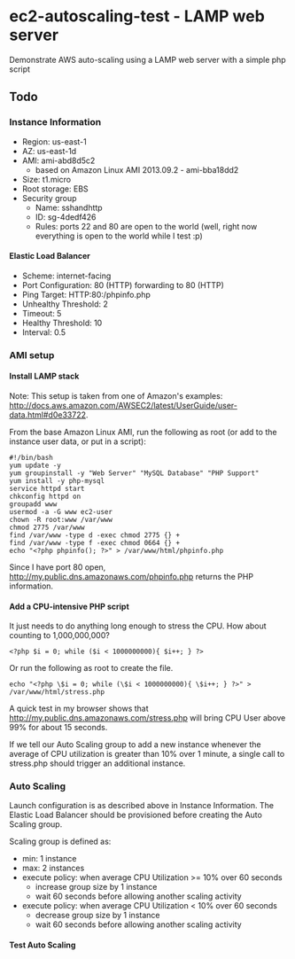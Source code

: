 # ec2-autoscaling-test - LAMP web server

Demonstrate AWS auto-scaling using a LAMP web server with a simple php script

## Todo

### Instance Information

* Region: us-east-1
* AZ: us-east-1d
* AMI: ami-abd8d5c2
    * based on Amazon Linux AMI 2013.09.2 - ami-bba18dd2
* Size: t1.micro
* Root storage: EBS
* Security group
    * Name: sshandhttp
    * ID: sg-4dedf426
    * Rules: ports 22 and 80 are open to the world (well, right now everything is open to the world while I test :p)

#### Elastic Load Balancer

* Scheme: internet-facing
* Port Configuration: 80 (HTTP) forwarding to 80 (HTTP)
* Ping Target: HTTP:80:/phpinfo.php
* Unhealthy Threshold: 2
* Timeout: 5
* Healthy Threshold: 10
* Interval: 0.5

### AMI setup

#### Install LAMP stack

Note: This setup is taken from one of Amazon's examples: http://docs.aws.amazon.com/AWSEC2/latest/UserGuide/user-data.html#d0e33722.

From the base Amazon Linux AMI, run the following as root (or add to the instance user data, or put in a script):

	#!/bin/bash
	yum update -y
	yum groupinstall -y "Web Server" "MySQL Database" "PHP Support"
	yum install -y php-mysql
	service httpd start
	chkconfig httpd on
	groupadd www
	usermod -a -G www ec2-user
	chown -R root:www /var/www
	chmod 2775 /var/www
	find /var/www -type d -exec chmod 2775 {} +
	find /var/www -type f -exec chmod 0664 {} +
	echo "<?php phpinfo(); ?>" > /var/www/html/phpinfo.php

Since I have port 80 open, http://my.public.dns.amazonaws.com/phpinfo.php returns the PHP information.

#### Add a CPU-intensive PHP script

It just needs to do anything long enough to stress the CPU. How about counting to 1,000,000,000?

	<?php $i = 0; while ($i < 1000000000){ $i++; } ?>

Or run the following as root to create the file.

	echo "<?php \$i = 0; while (\$i < 1000000000){ \$i++; } ?>" > /var/www/html/stress.php

A quick test in my browser shows that http://my.public.dns.amazonaws.com/stress.php will bring CPU User above 99% for about 15 seconds.

If we tell our Auto Scaling group to add a new instance whenever the average of CPU utilization is greater than 10% over 1 minute, a single call to stress.php should trigger an additional instance.

### Auto Scaling

Launch configuration is as described above in Instance Information. The Elastic Load Balancer should be provisioned before creating the Auto Scaling group.

Scaling group is defined as:

* min: 1 instance
* max: 2 instances
* execute policy: when average CPU Utilization >= 10% over 60 seconds
    * increase group size by 1 instance
    * wait 60 seconds before allowing another scaling activity
* execute policy: when average CPU Utilization < 10% over 60 seconds
    * decrease group size by 1 instance
    * wait 60 seconds before allowing another scaling activity

#### Test Auto Scaling

